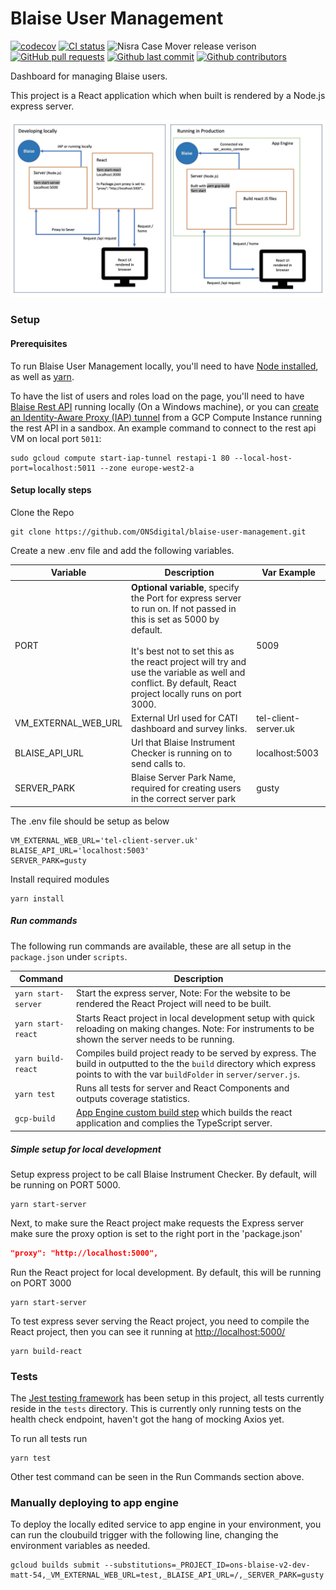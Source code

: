 # Blaise User Management

[![codecov](https://codecov.io/gh/ONSdigital/blaise-user-management/branch/main/graph/badge.svg)](https://codecov.io/gh/ONSdigital/blaise-user-management)
[![CI status](https://github.com/ONSdigital/blaise-user-management/workflows/Test%20coverage%20report/badge.svg)](https://github.com/ONSdigital/blaise-user-management/workflows/Test%20coverage%20report/badge.svg)
<img src="https://img.shields.io/github/release/ONSdigital/blaise-user-management.svg?style=flat-square" alt="Nisra Case Mover release verison">
[![GitHub pull requests](https://img.shields.io/github/issues-pr-raw/ONSdigital/blaise-user-management.svg)](https://github.com/ONSdigital/blaise-user-management/pulls)
[![Github last commit](https://img.shields.io/github/last-commit/ONSdigital/blaise-user-management.svg)](https://github.com/ONSdigital/blaise-user-management/commits)
[![Github contributors](https://img.shields.io/github/contributors/ONSdigital/blaise-user-management.svg)](https://github.com/ONSdigital/blaise-user-management/graphs/contributors)

Dashboard for managing Blaise users.

This project is a React application which when built is rendered by a Node.js express server.

![React and NodeJS server setup diagram](.github/ReactNodeJSDiagram.jpg)

### Setup

#### Prerequisites
To run Blaise User Management locally, you'll need to have [Node installed](https://nodejs.org/en/), as well as [yarn](https://classic.yarnpkg.com/en/docs/install#mac-stable).

To have the list of users and roles load on the page, you'll need to have [Blaise Rest API](https://github.com/ONSdigital/blaise-api-rest) running locally (On a Windows machine), or you 
can [create an Identity-Aware Proxy (IAP) tunnel](https://cloud.google.com/sdk/gcloud/reference/compute/start-iap-tunnel) from a GCP Compute
Instance running the rest API in a sandbox. An example command to connect to the rest api VM on local port `5011`:

```shell
sudo gcloud compute start-iap-tunnel restapi-1 80 --local-host-port=localhost:5011 --zone europe-west2-a
```

#### Setup locally steps

Clone the Repo

```shell script
git clone https://github.com/ONSdigital/blaise-user-management.git
```

Create a new .env file and add the following variables.

| Variable            | Description                                                                                                                                                                                                                                                                            | Var Example          |
|---------------------|----------------------------------------------------------------------------------------------------------------------------------------------------------------------------------------------------------------------------------------------------------------------------------------|----------------------|
| PORT                | **Optional variable**, specify the Port for express server to run on. If not passed in this is set as 5000 by default. <br><br>It's best not to set this as the react project will try and use the variable as well and conflict. By default, React project locally runs on port 3000. | 5009                 |
| VM_EXTERNAL_WEB_URL | External Url used for CATI dashboard and survey links.                                                                                                                                                                                                                                 | tel-client-server.uk |
| BLAISE_API_URL      | Url that Blaise Instrument Checker is running on to send calls to.                                                                                                                                                                                                                     | localhost:5003       |
| SERVER_PARK         | Blaise Server Park Name, required for creating users in the correct server park                                                                                                                                                                                                        | gusty                |


The .env file should be setup as below

```.env
VM_EXTERNAL_WEB_URL='tel-client-server.uk'
BLAISE_API_URL='localhost:5003'
SERVER_PARK=gusty
```

Install required modules

```shell script
yarn install
```

##### Run commands

The following run commands are available, these are all setup in the `package.json` under `scripts`.

| Command             | Description                                                                                                                                                                              |
|---------------------|------------------------------------------------------------------------------------------------------------------------------------------------------------------------------------------|
| `yarn start-server` | Start the express server, Note: For the website to be rendered the React Project will need to be built.                                                                                  |
| `yarn start-react`  | Starts React project in local development setup with quick reloading on making changes. Note: For instruments to be shown the server needs to be running.                                |
| `yarn build-react`  | Compiles build project ready to be served by express. The build in outputted to the the `build` directory which express points to with the var `buildFolder` in `server/server.js`.      |
| `yarn test`         | Runs all tests for server and React Components and outputs coverage statistics.                                                                                                          |
| `gcp-build`         | [App Engine custom build step](https://cloud.google.com/appengine/docs/standard/nodejs/running-custom-build-step) which builds the react application and complies the TypeScript server. |

##### Simple setup for local development

Setup express project to be call Blaise Instrument Checker. By default, will be running on PORT 5000.

```shell script
yarn start-server
```

Next, to make sure the React project make requests the Express server make sure the proxy option is set to the right port
in the 'package.json'

```.json
"proxy": "http://localhost:5000",
```

Run the React project for local development. By default, this will be running on PORT 3000

```shell script
yarn start-server
```

To test express sever serving the React project, you need to compile the React project, then you can see it running
at [http://localhost:5000/](http://localhost:5000/)

```shell script
yarn build-react
```

### Tests

The [Jest testing framework](https://jestjs.io/en/) has been setup in this project, all tests currently reside in
the `tests` directory. This is currently only running tests on the health check endpoint, haven't got the hang of mocking
Axios yet.

To run all tests run

```shell script
yarn test
```

Other test command can be seen in the Run Commands section above.

### Manually deploying to app engine

To deploy the locally edited service to app engine in your environment, you can run the cloubuild trigger with
the following line, changing the environment variables as needed.

```.shell
gcloud builds submit --substitutions=_PROJECT_ID=ons-blaise-v2-dev-matt-54,_VM_EXTERNAL_WEB_URL=test,_BLAISE_API_URL=/,_SERVER_PARK=gusty
```
